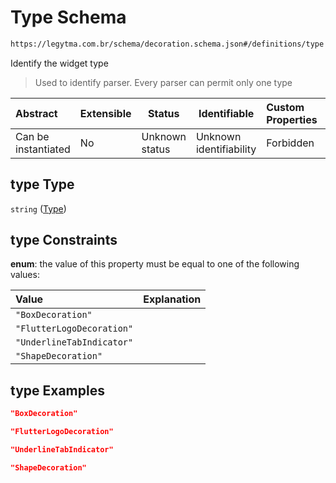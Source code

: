 # Type Schema

```txt
https://legytma.com.br/schema/decoration.schema.json#/definitions/type
```

Identify the widget type


> Used to identify parser. Every parser can permit only one type
>

| Abstract            | Extensible | Status         | Identifiable            | Custom Properties | Additional Properties | Access Restrictions | Defined In                                                                          |
| :------------------ | ---------- | -------------- | ----------------------- | :---------------- | --------------------- | ------------------- | ----------------------------------------------------------------------------------- |
| Can be instantiated | No         | Unknown status | Unknown identifiability | Forbidden         | Allowed               | none                | [decoration.schema.json\*](../schema/decoration.schema.json "open original schema") |

## type Type

`string` ([Type](decoration-definitions-type.md))

## type Constraints

**enum**: the value of this property must be equal to one of the following values:

| Value                     | Explanation |
| :------------------------ | ----------- |
| `"BoxDecoration"`         |             |
| `"FlutterLogoDecoration"` |             |
| `"UnderlineTabIndicator"` |             |
| `"ShapeDecoration"`       |             |

## type Examples

```json
"BoxDecoration"
```

```json
"FlutterLogoDecoration"
```

```json
"UnderlineTabIndicator"
```

```json
"ShapeDecoration"
```
